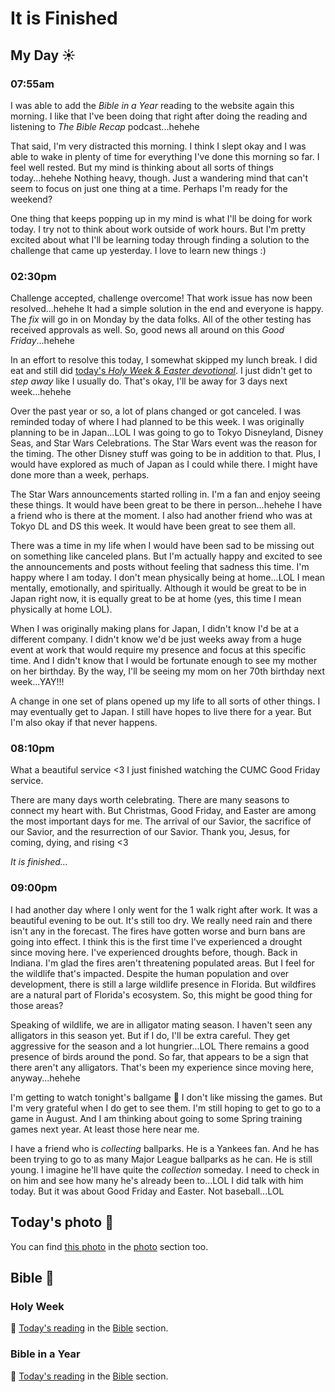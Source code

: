 # It is Finished

## My Day ☀️

### 07:55am

I was able to add the *Bible in a Year* reading to the website again this morning. I like that I've been doing that right after doing the reading and listening to *The Bible Recap* podcast...hehehe

That said, I'm very distracted this morning. I think I slept okay and I was able to wake in plenty of time for everything I've done this morning so far. I feel well rested. But my mind is thinking about all sorts of things today...hehehe Nothing heavy, though. Just a wandering mind that can't seem to focus on just one thing at a time. Perhaps I'm ready for the weekend?

One thing that keeps popping up in my mind is what I'll be doing for work today. I try not to think about work outside of work hours. But I'm pretty excited about what I'll be learning today through finding a solution to the challenge that came up yesterday. I love to learn new things :)

### 02:30pm

Challenge accepted, challenge overcome! That work issue has now been resolved...hehehe It had a simple solution in the end and everyone is happy. The *fix* will go in on Monday by the data folks. All of the other testing has received approvals as well. So, good news all around on this *Good Friday*...hehehe

In an effort to resolve this today, I somewhat skipped my lunch break. I did eat and still did [today's *Holy Week & Easter devotional*](/bible/plans/holy-week-easter/6). I just didn't get to *step away* like I usually do. That's okay, I'll be away for 3 days next week...hehehe

Over the past year or so, a lot of plans changed or got canceled. I was reminded today of where I had planned to be this week. I was originally planning to be in Japan...LOL I was going to go to Tokyo Disneyland, Disney Seas, and Star Wars Celebrations. The Star Wars event was the reason for the timing. The other Disney stuff was going to be in addition to that. Plus, I would have explored as much of Japan as I could while there. I might have done more than a week, perhaps.

The Star Wars announcements started rolling in. I'm a fan and enjoy seeing these things. It would have been great to be there in person...hehehe I have a friend who is there at the moment. I also had another friend who was at Tokyo DL and DS this week. It would have been great to see them all.

There was a time in my life when I would have been sad to be missing out on something like canceled plans. But I'm actually happy and excited to see the announcements and posts without feeling that sadness this time. I'm happy where I am today. I don't mean physically being at home...LOL I mean mentally, emotionally, and spiritually. Although it would be great to be in Japan right now, it is equally great to be at home (yes, this time I mean physically at home LOL).

When I was originally making plans for Japan, I didn't know I'd be at a different company. I didn't know we'd be just weeks away from a huge event at work that would require my presence and focus at this specific time. And I didn't know that I would be fortunate enough to see my mother on her birthday. By the way, I'll be seeing my mom on her 70th birthday next week...YAY!!!

A change in one set of plans opened up my life to all sorts of other things. I may eventually get to Japan. I still have hopes to live there for a year. But I'm also okay if that never happens.

### 08:10pm

What a beautiful service <3 I just finished watching the CUMC Good Friday service.

There are many days worth celebrating. There are many seasons to connect my heart with. But Christmas, Good Friday, and Easter are among the most important days for me. The arrival of our Savior, the sacrifice of our Savior, and the resurrection of our Savior. Thank you, Jesus, for coming, dying, and rising <3

*It is finished...*

### 09:00pm

I had another day where I only went for the 1 walk right after work. It was a beautiful evening to be out. It's still too dry. We really need rain and there isn't any in the forecast. The fires have gotten worse and burn bans are going into effect. I think this is the first time I've experienced a drought since moving here. I've experienced droughts before, though. Back in Indiana. I'm glad the fires aren't threatening populated areas. But I feel for the wildlife that's impacted. Despite the human population and over development, there is still a large wildlife presence in Florida. But wildfires are a natural part of Florida's ecosystem. So, this might be good thing for those areas?

Speaking of wildlife, we are in alligator mating season. I haven't seen any alligators in this season yet. But if I do, I'll be extra careful. They get aggressive for the season and a lot hungrier...LOL There remains a good presence of birds around the pond. So far, that appears to be a sign that there aren't any alligators. That's been my experience since moving here, anyway...hehehe

I'm getting to watch tonight's ballgame 💙 I don't like missing the games. But I'm very grateful when I do get to see them. I'm still hoping to get to go to a game in August. And I am thinking about going to some Spring training games next year. At least those here near me.

I have a friend who is *collecting* ballparks. He is a Yankees fan. And he has been trying to go to as many Major League ballparks as he can. He is still young. I imagine he'll have quite the *collection* someday. I need to check in on him and see how many he's already been to...LOL I did talk with him today. But it was about Good Friday and Easter. Not baseball...LOL



## Today's photo 📸

<!--@include: @/photos/photo-a-day/2025/04/18.md{3,}-->

You can find [this photo](/photos/photo-a-day/2025/04/18) in the [photo](/photos/) section too.

## Bible 📖

### Holy Week

📖 [Today's reading](/bible/plans/holy-week-easter/6) in the [Bible](/bible/) section.

### Bible in a Year

📖 [Today's reading](/bible/plans/bible-in-a-year/04/18) in the [Bible](/bible/) section.